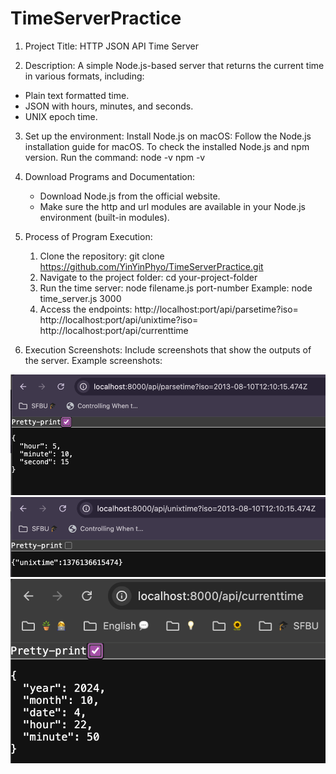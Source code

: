 # TimeServerPractice

1. Project Title:
HTTP JSON API Time Server

2. Description:
A simple Node.js-based server that returns the current time in various formats, including:

- Plain text formatted time.
- JSON with hours, minutes, and seconds.
- UNIX epoch time.

3. Set up the environment:
Install Node.js on macOS: Follow the Node.js installation guide for macOS.
To check the installed Node.js and npm version.
Run the command:
node -v
npm -v

4. Download Programs and Documentation:
    - Download Node.js from the official website.
    - Make sure the http and url modules are available in your Node.js environment (built-in modules).

5. Process of Program Execution:
    1. Clone the repository: git clone https://github.com/YinYinPhyo/TimeServerPractice.git
    2. Navigate to the project folder: cd your-project-folder
    3. Run the time server: node filename.js port-number 
        Example: node time_server.js 3000
    4. Access the endpoints:
        http://localhost:port/api/parsetime?iso=<time>
        http://localhost:port/api/unixtime?iso=<time>
        http://localhost:port/api/currenttime

6. Execution Screenshots:
Include screenshots that show the outputs of the server.
Example screenshots:

![api/parsetime response.](./images/image_parsetime.png)
![api/unixtime response.](./images/image_unixtime.png)
![api/currenttime response.](./images/image_currenttime.png)

